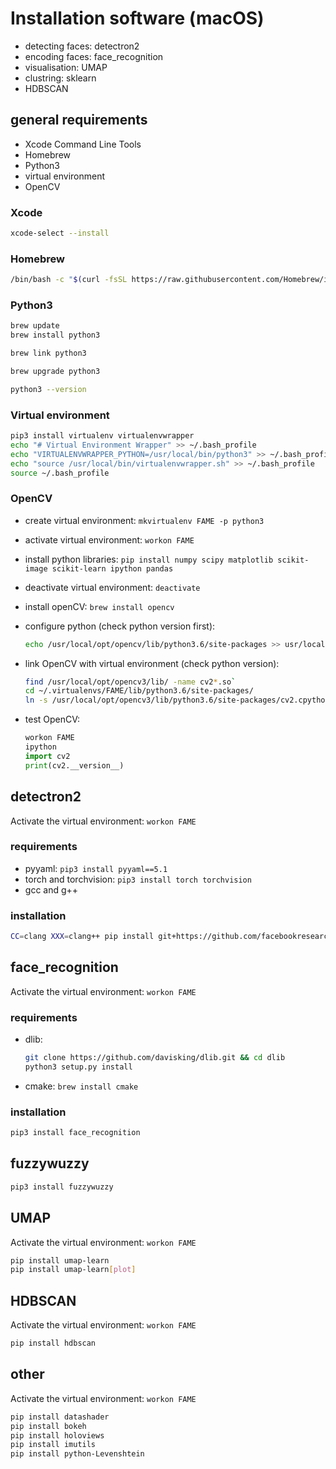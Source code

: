 # Installation software (macOS)

* detecting faces: detectron2
* encoding faces: face_recognition
* visualisation: UMAP
* clustring: sklearn
* HDBSCAN

## general requirements

* Xcode Command Line Tools
* Homebrew
* Python3
* virtual environment
* OpenCV

### Xcode

```bash
xcode-select --install
```

### Homebrew

```bash
/bin/bash -c "$(curl -fsSL https://raw.githubusercontent.com/Homebrew/install/HEAD/install.sh)"
```

### Python3

```bash
brew update
brew install python3

brew link python3

brew upgrade python3

python3 --version
```

### Virtual environment

```bash
pip3 install virtualenv virtualenvwrapper
echo "# Virtual Environment Wrapper" >> ~/.bash_profile
echo "VIRTUALENVWRAPPER_PYTHON=/usr/local/bin/python3" >> ~/.bash_profile
echo "source /usr/local/bin/virtualenvwrapper.sh" >> ~/.bash_profile
source ~/.bash_profile
```

### OpenCV

* create virtual environment: `mkvirtualenv FAME -p python3`
* activate virtual environment: `workon FAME`
* install python libraries: `pip install numpy scipy matplotlib scikit-image scikit-learn ipython pandas`
* deactivate virtual environment: `deactivate`
* install openCV: `brew install opencv`
* configure python (check python version first):
  
  ```bash
  echo /usr/local/opt/opencv/lib/python3.6/site-packages >> usr/local/lib/python3.6/site-packages/opencv3.pth
  ```

* link OpenCV with virtual environment (check python version):
  
  ```bash
  find /usr/local/opt/opencv3/lib/ -name cv2*.so`
  cd ~/.virtualenvs/FAME/lib/python3.6/site-packages/
  ln -s /usr/local/opt/opencv3/lib/python3.6/site-packages/cv2.cpython-36m-darwin.so cv2.so
  ```

* test OpenCV:
  
  ```python
  workon FAME
  ipython
  import cv2
  print(cv2.__version__)
  ```

## detectron2

Activate the virtual environment: `workon FAME`

### requirements

* pyyaml: `pip3 install pyyaml==5.1`
* torch and torchvision: `pip3 install torch torchvision`
* gcc and g++

### installation

```bash
CC=clang XXX=clang++ pip install git+https://github.com/facebookresearch/detectron2.git
```

## face_recognition

Activate the virtual environment: `workon FAME`

### requirements

* dlib:
  
  ```bash
  git clone https://github.com/davisking/dlib.git && cd dlib
  python3 setup.py install
  ```

* cmake: `brew install cmake`

### installation

```bash
pip3 install face_recognition
```

## fuzzywuzzy

```bash
pip3 install fuzzywuzzy
```

## UMAP

Activate the virtual environment: `workon FAME`

```bash
pip install umap-learn
pip install umap-learn[plot]
```

## HDBSCAN

Activate the virtual environment: `workon FAME`

```bash
pip install hdbscan
```

## other

Activate the virtual environment: `workon FAME`

```bash
pip install datashader
pip install bokeh
pip install holoviews
pip install imutils
pip install python-Levenshtein
```
